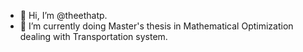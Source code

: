 - 👋 Hi, I’m @theethatp.
- 🌱 I’m currently doing Master's thesis in Mathematical Optimization dealing with Transportation system.
